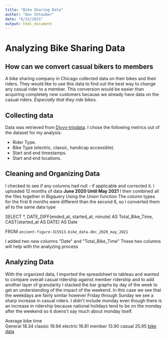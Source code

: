 ```yaml
---
title: "Bike Sharing Data"
author: "Dov Shtauber"
date: "6/22/2021"
output: html_document
---
```


# Analyzing Bike Sharing Data
## How can we convert casual bikers to members
A bike sharing company in Chicago collected data on their
bikes and their riders.
They would like to use this data to find out the best way to 
change any casual rider to a member.
This conversion would be easier than acquiring completely new customers because we already have data on the casual riders.
*Especially that they ride bikes.*

## Collecting data
Data was retrieved from [Divvy-tripdata](https://divvy-tripdata.s3.amazonaws.com/index.html).
I chose the following metrics out of the dataset for my analysis:
- Rider Type.
- Bike Type (electric, classic, handicap accessible).
- Start and end timestamps.
- Start and end locations.

## Cleaning and Organizing Data
I checked to see if any columns had null - if applicable and corrected it.
I uploaded 12 months of data **June 2020 Until May 2021** 
I then combined all the files together in Bigquery Using the *Union* function
The column types for the first 6 months were different than the second 6, so I converted them all to the same data type

SELECT *, DATE_DIFF(ended_at, started_at, minute) AS Total_Bike_Time,
CAST(started_at AS DATE) AS Date

FROM `ancient-figure-315513.bike_data.dec_2020_may_2021`

I added two new columns "Date" and "Total_Bike_Time"
These two columns will help with the analyzing process
## Analyzing Data
With the organized data, I imported the spreadsheet to tableau 
and wanted to compare overall casual ridership against member ridership and to add another layer of granularity I stacked the bar graphs by day of the week to get an understanding of the impact of the weekend. 
In this case we see that the weekdays are fairly similar however Friday through Sunday we see a sharp increase in casual riders.
I didn't include monday even though there is an increase in ridership because national holidays tend to be on the monday after the weekend so it doens't say much about monday itself.

Average bike time 	
General 18.34
classic 19.94
electric 16.81
member 13.90
casual 25.95
[bike data](https://drive.google.com/file/d/1bv1t_CW0l1OEjYjHgqSMFdqclXaiKD7v/view?usp=sharing)


